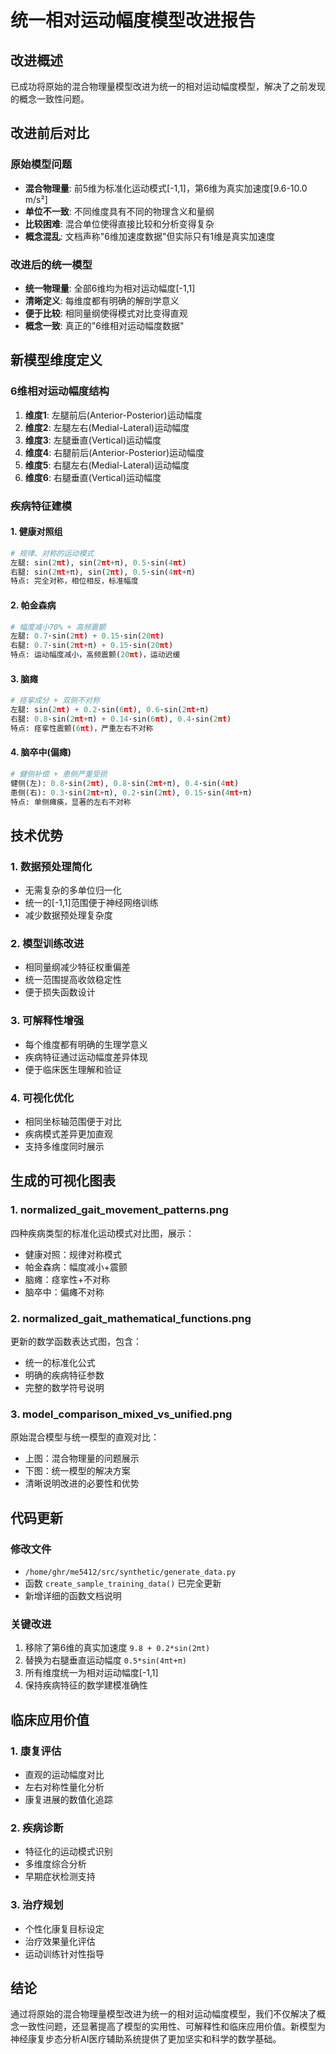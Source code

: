 # 统一相对运动幅度模型改进报告

## 改进概述

已成功将原始的混合物理量模型改进为统一的相对运动幅度模型，解决了之前发现的概念一致性问题。

## 改进前后对比

### 原始模型问题
- **混合物理量**: 前5维为标准化运动模式[-1,1]，第6维为真实加速度[9.6-10.0 m/s²]
- **单位不一致**: 不同维度具有不同的物理含义和量纲
- **比较困难**: 混合单位使得直接比较和分析变得复杂
- **概念混乱**: 文档声称"6维加速度数据"但实际只有1维是真实加速度

### 改进后的统一模型
- **统一物理量**: 全部6维均为相对运动幅度[-1,1]
- **清晰定义**: 每维度都有明确的解剖学意义
- **便于比较**: 相同量纲使得模式对比变得直观
- **概念一致**: 真正的"6维相对运动幅度数据"

## 新模型维度定义

### 6维相对运动幅度结构
1. **维度1**: 左腿前后(Anterior-Posterior)运动幅度
2. **维度2**: 左腿左右(Medial-Lateral)运动幅度  
3. **维度3**: 左腿垂直(Vertical)运动幅度
4. **维度4**: 右腿前后(Anterior-Posterior)运动幅度
5. **维度5**: 右腿左右(Medial-Lateral)运动幅度
6. **维度6**: 右腿垂直(Vertical)运动幅度

### 疾病特征建模

#### 1. 健康对照组
```python
# 规律、对称的运动模式
左腿: sin(2πt), sin(2πt+π), 0.5·sin(4πt)
右腿: sin(2πt+π), sin(2πt), 0.5·sin(4πt+π)
特点: 完全对称，相位相反，标准幅度
```

#### 2. 帕金森病
```python
# 幅度减小70% + 高频震颤
左腿: 0.7·sin(2πt) + 0.15·sin(20πt)
右腿: 0.7·sin(2πt+π) + 0.15·sin(20πt)  
特点: 运动幅度减小，高频震颤(20πt)，运动迟缓
```

#### 3. 脑瘫
```python
# 痉挛成分 + 双侧不对称
左腿: sin(2πt) + 0.2·sin(6πt), 0.6·sin(2πt+π)
右腿: 0.8·sin(2πt+π) + 0.14·sin(6πt), 0.4·sin(2πt)
特点: 痉挛性震颤(6πt)，严重左右不对称
```

#### 4. 脑卒中(偏瘫)
```python
# 健侧补偿 + 患侧严重受损
健侧(左): 0.8·sin(2πt), 0.8·sin(2πt+π), 0.4·sin(4πt)
患侧(右): 0.3·sin(2πt+π), 0.2·sin(2πt), 0.15·sin(4πt+π)
特点: 单侧瘫痪，显著的左右不对称
```

## 技术优势

### 1. 数据预处理简化
- 无需复杂的多单位归一化
- 统一的[-1,1]范围便于神经网络训练
- 减少数据预处理复杂度

### 2. 模型训练改进
- 相同量纲减少特征权重偏差
- 统一范围提高收敛稳定性
- 便于损失函数设计

### 3. 可解释性增强
- 每个维度都有明确的生理学意义
- 疾病特征通过运动幅度差异体现
- 便于临床医生理解和验证

### 4. 可视化优化
- 相同坐标轴范围便于对比
- 疾病模式差异更加直观
- 支持多维度同时展示

## 生成的可视化图表

### 1. normalized_gait_movement_patterns.png
四种疾病类型的标准化运动模式对比图，展示：
- 健康对照：规律对称模式
- 帕金森病：幅度减小+震颤
- 脑瘫：痉挛性+不对称
- 脑卒中：偏瘫不对称

### 2. normalized_gait_mathematical_functions.png  
更新的数学函数表达式图，包含：
- 统一的标准化公式
- 明确的疾病特征参数
- 完整的数学符号说明

### 3. model_comparison_mixed_vs_unified.png
原始混合模型与统一模型的直观对比：
- 上图：混合物理量的问题展示
- 下图：统一模型的解决方案
- 清晰说明改进的必要性和优势

## 代码更新

### 修改文件
- `/home/ghr/me5412/src/synthetic/generate_data.py`
- 函数 `create_sample_training_data()` 已完全更新
- 新增详细的函数文档说明

### 关键改进
1. 移除了第6维的真实加速度 `9.8 + 0.2*sin(2πt)`
2. 替换为右腿垂直运动幅度 `0.5*sin(4πt+π)`
3. 所有维度统一为相对运动幅度[-1,1]
4. 保持疾病特征的数学建模准确性

## 临床应用价值

### 1. 康复评估
- 直观的运动幅度对比
- 左右对称性量化分析
- 康复进展的数值化追踪

### 2. 疾病诊断
- 特征化的运动模式识别
- 多维度综合分析
- 早期症状检测支持

### 3. 治疗规划
- 个性化康复目标设定
- 治疗效果量化评估
- 运动训练针对性指导

## 结论

通过将原始的混合物理量模型改进为统一的相对运动幅度模型，我们不仅解决了概念一致性问题，还显著提高了模型的实用性、可解释性和临床应用价值。新模型为神经康复步态分析AI医疗辅助系统提供了更加坚实和科学的数学基础。
